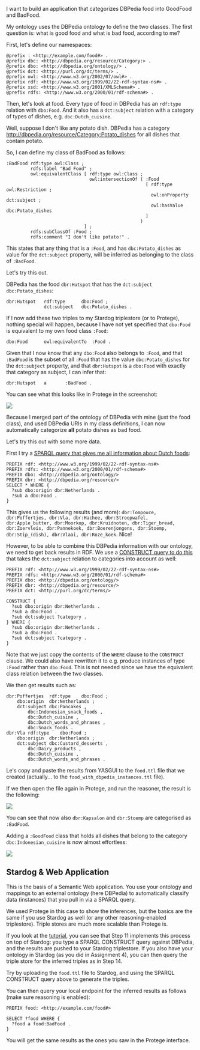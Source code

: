 I want to build an application that categorizes DBPedia food into GoodFood and BadFood.

My ontology uses the DBPedia ontology to define the two classes. The first question is: what is good food and what is bad food, according to me?

First, let's define our namespaces:

```
@prefix : <http://example.com/food#> .
@prefix dbc: <http://dbpedia.org/resource/Category:> .
@prefix dbo: <http://dbpedia.org/ontology/> .
@prefix dct: <http://purl.org/dc/terms/> .
@prefix owl: <http://www.w3.org/2002/07/owl#> .
@prefix rdf: <http://www.w3.org/1999/02/22-rdf-syntax-ns#> .
@prefix xsd: <http://www.w3.org/2001/XMLSchema#> .
@prefix rdfs: <http://www.w3.org/2000/01/rdf-schema#> .
```

Then, let's look at food. Every type of food in DBPedia has an `rdf:type` relation with `dbo:Food`. And it also has a `dct:subject` relation with a category of types of dishes, e.g. `dbc:Dutch_cuisine`.

Well, suppose I don't like any potato dish. DBPedia has a category <http://dbpedia.org/resource/Category:Potato_dishes> for all dishes that contain potato.

So, I can define my class of BadFood as follows:

```
:BadFood rdf:type owl:Class ;
         rdfs:label "Bad Food" ;
         owl:equivalentClass [ rdf:type owl:Class ;
                               owl:intersectionOf ( :Food
                                                    [ rdf:type owl:Restriction ;
                                                      owl:onProperty dct:subject ;
                                                      owl:hasValue dbc:Potato_dishes
                                                    ]
                                                  )
                             ] ;
         rdfs:subClassOf :Food ;
         rdfs:comment "I don't like potato!" .
```

This states that any thing that is a `:Food`, and has `dbc:Potato_dishes` as value for the `dct:subject` property, will be inferred as belonging to the class of `:BadFood`.

Let's try this out.

DBPedia has the food `dbr:Hutspot` that has the `dct:subject` `dbc:Potato_dishes`:

```
dbr:Hutspot   rdf:type      dbo:Food ;
              dct:subject   dbc:Potato_dishes .
```

If I now add these two triples to my Stardog triplestore (or to Protege), nothing special will happen, because I have not yet specified that `dbo:Food` is equivalent to my own food class `:Food`:

```
dbo:Food      owl:equivalentTo  :Food .
```

Given that I now know that any `dbo:Food` also belongs to `:Food`, and that `:BadFood` is the subset of all `:Food` that has the value `dbc:Potato_dishes` for the `dct:subject` property, and that `dbr:Hutspot` is a `dbo:Food` with exactly that category as subject, I can infer that:

```
dbr:Hutspot   a       :BadFood .
```

You can see what this looks like in Protege in the screenshot:

![](./screenshot1.png)

Because I merged part of the ontology of DBPedia with mine (just the food class), and used DBPedia URIs in my class definitions, I can now automatically categorize **all** potato dishes as bad food.

Let's try this out with some more data.

First I try a [SPARQL query that gives me all information about Dutch foods](http://yasgui.org/short/4kI4Lw1el):

```
PREFIX rdf: <http://www.w3.org/1999/02/22-rdf-syntax-ns#>
PREFIX rdfs: <http://www.w3.org/2000/01/rdf-schema#>
PREFIX dbo: <http://dbpedia.org/ontology/>
PREFIX dbr: <http://dbpedia.org/resource/>
SELECT * WHERE {
  ?sub dbo:origin dbr:Netherlands .
  ?sub a dbo:Food .
}
```

This gives us the following results (and more): `dbr:Tompouce, dbr:Poffertjes, dbr:Vla, dbr:Hachee, dbr:Stroopwafel, dbr:Apple_butter, dbr:Moorkop, dbr:Kruidnoten, dbr:Tiger_bread, dbr:Zoervleis, dbr:Pannekoek, dbr:Boerenjongens, dbr:Stoemp, dbr:Stip_(dish), dbr:Vlaai, dbr:Roze_koek`. Nice!

However, to be able to combine this DBPedia information with our ontology, we need to get back results in RDF. We use a [CONSTRUCT query to do this](http://yasgui.org/short/VJhf5D1xe) that takes the `dct:subject` relation to categories into account as well:

```
PREFIX rdf: <http://www.w3.org/1999/02/22-rdf-syntax-ns#>
PREFIX rdfs: <http://www.w3.org/2000/01/rdf-schema#>
PREFIX dbo: <http://dbpedia.org/ontology/>
PREFIX dbr: <http://dbpedia.org/resource/>
PREFIX dct: <http://purl.org/dc/terms/>

CONSTRUCT {  
  ?sub dbo:origin dbr:Netherlands .
  ?sub a dbo:Food .
  ?sub dct:subject ?category .
} WHERE {
  ?sub dbo:origin dbr:Netherlands .
  ?sub a dbo:Food .
  ?sub dct:subject ?category .
}
```

Note that we just copy the contents of the `WHERE` clause to the `CONSTRUCT` clause. We could also have rewritten it to e.g. produce instances of type `:Food` rather than `dbo:Food`. This is not needed since we have the equivalent class relation between the two classes.

We then get results such as:

```
dbr:Poffertjes	rdf:type	dbo:Food ;
	dbo:origin	dbr:Netherlands ;
	dct:subject	dbc:Pancakes ,
		dbc:Indonesian_snack_foods ,
		dbc:Dutch_cuisine ,
		dbc:Dutch_words_and_phrases ,
		dbc:Snack_foods .
dbr:Vla	rdf:type	dbo:Food ;
	dbo:origin	dbr:Netherlands ;
	dct:subject	dbc:Custard_desserts ,
		dbc:Dairy_products ,
		dbc:Dutch_cuisine ,
		dbc:Dutch_words_and_phrases .
```

Le's copy and paste the results from YASGUI to the `food.ttl` file that we created (actually... to the `food_with_dbpedia_instances.ttl` file).

If we then open the file again in Protege, and run the reasoner, the result is the following:

![](./screenshot2.png)

You can see that now also `dbr:Kapsalon` and `dbr:Stoemp` are categorised as `:BadFood`.

Adding a `:GoodFood` class that holds all dishes that belong to the category `dbc:Indonesian_cuisine` is now almost effortless:

![](./screenshot3.png)

## Stardog & Web Application

This is the basis of a Semantic Web application. You use your ontology and mappings to an external ontology (here DBPedia) to automatically classify data (instances) that you pull in via a SPARQL query.

We used Protege in this case to show the inferences, but the basics are the same if you use Stardog as well (or any other reasoning-enabled triplestore). Triple stores are much more scalable than Protege is.

If you look at the [tutorial](https://github.com/RinkeHoekstra/sw2015-tutorial.git), you can see that Step 11 implements this process on top of Stardog: you type a SPARQL CONSTRUCT query against DBPedia, and the results are pushed to your Stardog triplestore. If you also have your ontology in Stardog (as you did in Assignment 4), you can then query the triple store for the inferred triples as in Step 14.

Try by uploading the `food.ttl` file to Stardog, and using the SPARQL CONSTRUCT query above to generate the triples.

You can then query your local endpoint for the inferred results as follows (make sure reasoning is enabled):

```
PREFIX food: <http://example.com/food#>

SELECT ?food WHERE {
  ?food a food:BadFood .
}
```

You will get the same results as the ones you saw in the Protege interface.

